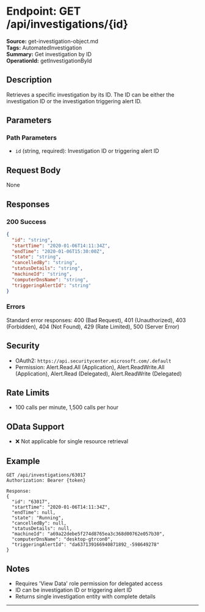 # Endpoint: GET /api/investigations/{id}

**Source:** get-investigation-object.md  
**Tags:** AutomatedInvestigation  
**Summary:** Get investigation by ID  
**OperationId:** getInvestigationById

## Description
Retrieves a specific investigation by its ID. The ID can be either the investigation ID or the investigation triggering alert ID.

## Parameters
### Path Parameters
- `id` (string, required): Investigation ID or triggering alert ID

## Request Body
None

## Responses
### 200 Success
```json
{
  "id": "string",
  "startTime": "2020-01-06T14:11:34Z",
  "endTime": "2020-01-06T15:30:00Z",
  "state": "string",
  "cancelledBy": "string",
  "statusDetails": "string",
  "machineId": "string",
  "computerDnsName": "string",
  "triggeringAlertId": "string"
}
```

### Errors
Standard error responses: 400 (Bad Request), 401 (Unauthorized), 403 (Forbidden), 404 (Not Found), 429 (Rate Limited), 500 (Server Error)

## Security
- OAuth2: `https://api.securitycenter.microsoft.com/.default`
- Permission: Alert.Read.All (Application), Alert.ReadWrite.All (Application), Alert.Read (Delegated), Alert.ReadWrite (Delegated)

## Rate Limits
- 100 calls per minute, 1,500 calls per hour

## OData Support
- ❌ Not applicable for single resource retrieval

## Example
```http
GET /api/investigations/63017
Authorization: Bearer {token}

Response:
{
  "id": "63017",
  "startTime": "2020-01-06T14:11:34Z",
  "endTime": null,
  "state": "Running",
  "cancelledBy": null,
  "statusDetails": null,
  "machineId": "a69a22debe5f274d8765ea3c368d00762e057b30",
  "computerDnsName": "desktop-gtrcon0",
  "triggeringAlertId": "da637139166940871892_-598649278"
}
```

## Notes
- Requires 'View Data' role permission for delegated access
- ID can be investigation ID or triggering alert ID
- Returns single investigation entity with complete details

---
